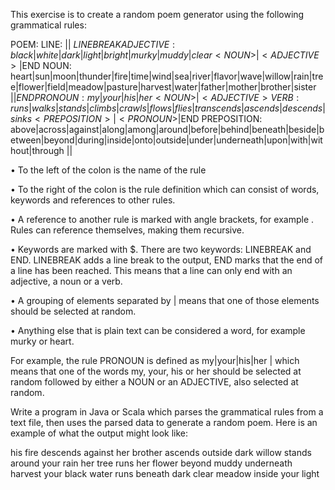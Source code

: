 This exercise is to create a random poem generator using the following grammatical rules:

POEM: <LINE> <LINE> <LINE> <LINE> <LINE>
LINE: <NOUN>|<PREPOSITION>|<PRONOUN> $LINEBREAK
ADJECTIVE: black|white|dark|light|bright|murky|muddy|clear <NOUN>|<ADJECTIVE>|$END
NOUN: heart|sun|moon|thunder|fire|time|wind|sea|river|flavor|wave|willow|rain|tree|flower|field|meadow|pasture|harvest|water|father|mother|brother|sister <VERB>|<PREPOSITION>|$END
PRONOUN: my|your|his|her <NOUN>|<ADJECTIVE>
VERB: runs|walks|stands|climbs|crawls|flows|flies|transcends|ascends|descends|sinks <PREPOSITION>|<PRONOUN>|$END
PREPOSITION: above|across|against|along|among|around|before|behind|beneath|beside|between|beyond|during|inside|onto|outside|under|underneath|upon|with|without|through <NOUN>|<PRONOUN>|<ADJECTIVE>


•	To the left of the colon is the name of the rule

•	To the right of the colon is the rule definition which can consist of words, keywords and references to other rules.

•	A reference to another rule is marked with angle brackets, for example <NOUN>. Rules can reference themselves, making them recursive.

•	Keywords are marked with $. There are two keywords: LINEBREAK and END. LINEBREAK adds a line break to the output, END marks that the end of a line has been reached. This means that a line can only end with an adjective, a noun or a verb.

•	A grouping of elements separated by | means that one of those elements should be selected at random.

•	Anything else that is plain text can be considered a word, for example  murky or  heart.

For example, the rule PRONOUN is defined as my|your|his|her <NOUN>|<ADJECTIVE> which means that one of the words my, your, his or her should be selected at random followed by either a NOUN or an ADJECTIVE, also selected at random.

Write a program in Java or Scala which parses the grammatical rules from a text file, then uses the parsed data to generate a random poem. Here is an example of what the output might look like:

his fire descends against her brother ascends outside dark willow stands around your rain
her tree runs
her flower beyond muddy
underneath harvest
your black water runs beneath dark clear meadow inside your light 